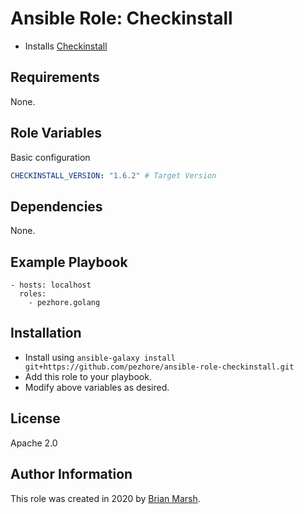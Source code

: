 # Ansible Role: Checkinstall

* Installs [Checkinstall](http://checkinstall.izto.org/)

## Requirements

  None.

## Role Variables

Basic configuration
````yaml
CHECKINSTALL_VERSION: "1.6.2" # Target Version
````

## Dependencies

None.

## Example Playbook

````
- hosts: localhost
  roles:
    - pezhore.golang
````

## Installation

* Install using `ansible-galaxy install git+https://github.com/pezhore/ansible-role-checkinstall.git`
* Add this role to your playbook.
* Modify above variables as desired.

## License

Apache 2.0

## Author Information

This role was created in 2020 by [Brian Marsh](https://github.com/pezhore).

